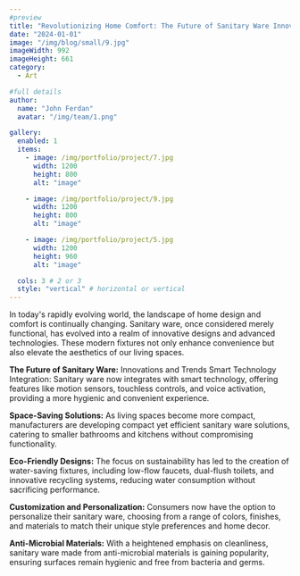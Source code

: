 ```yaml
---
#preview
title: "Revolutionizing Home Comfort: The Future of Sanitary Ware Innovations"
date: "2024-01-01"
image: "/img/blog/small/9.jpg"
imageWidth: 992
imageHeight: 661
category:
  - Art

#full details
author:
  name: "John Ferdan"
  avatar: "/img/team/1.png"

gallery:
  enabled: 1
  items:
    - image: /img/portfolio/project/7.jpg
      width: 1200
      height: 800
      alt: "image"

    - image: /img/portfolio/project/9.jpg
      width: 1200
      height: 800
      alt: "image"

    - image: /img/portfolio/project/5.jpg
      width: 1200
      height: 960
      alt: "image"

  cols: 3 # 2 or 3
  style: "vertical" # horizontal or vertical
---
```


In today's rapidly evolving world, the landscape of home design and comfort is continually changing. Sanitary ware, once considered merely functional, has evolved into a realm of innovative designs and advanced technologies. These modern fixtures not only enhance convenience but also elevate the aesthetics of our living spaces.

**The Future of Sanitary Ware:** Innovations and Trends
Smart Technology Integration: Sanitary ware now integrates with smart technology, offering features like motion sensors, touchless controls, and voice activation, providing a more hygienic and convenient experience.

**Space-Saving Solutions:** As living spaces become more compact, manufacturers are developing compact yet efficient sanitary ware solutions, catering to smaller bathrooms and kitchens without compromising functionality.

**Eco-Friendly Designs:** The focus on sustainability has led to the creation of water-saving fixtures, including low-flow faucets, dual-flush toilets, and innovative recycling systems, reducing water consumption without sacrificing performance.

**Customization and Personalization:** Consumers now have the option to personalize their sanitary ware, choosing from a range of colors, finishes, and materials to match their unique style preferences and home decor.

**Anti-Microbial Materials:** With a heightened emphasis on cleanliness, sanitary ware made from anti-microbial materials is gaining popularity, ensuring surfaces remain hygienic and free from bacteria and germs.
